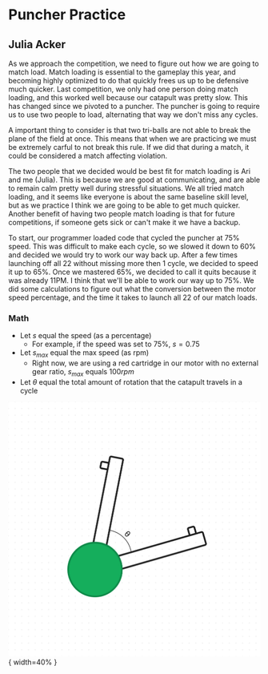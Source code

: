 # Puncher Practice
## Julia Acker

As we approach the competition, we need to figure out how we are going to match load. Match loading is essential to the gameplay this year, and becoming highly optimized to do that quickly frees us up to be defensive much quicker. Last competition, we only had one person doing match loading, and this worked well because our catapult was pretty slow. This has changed since we pivoted to a puncher. The puncher is going to require us to use two people to load, alternating that way we don't miss any cycles. 

A important thing to consider is that two tri-balls are not able to break the plane of the field at once. This means that when we are practicing we must be extremely carful to not break this rule. If we did that during a match, it could be considered a match affecting violation. 

The two people that we decided would be best fit for match loading is Ari and me (Julia). This is because we are good at communicating, and are able to remain calm pretty well during stressful situations. We all tried match loading, and it seems like everyone is about the same baseline skill level, but as we practice I think we are going to be able to get much quicker. Another benefit of having two people match loading is that for future competitions, if someone gets sick or can't make it we have a backup. 

To start, our programmer loaded code that cycled the puncher at 75% speed. This was difficult to make each cycle, so we slowed it down to 60% and decided we would try to work our way back up. After a few times launching off all 22 without missing more then 1 cycle, we decided to speed it up to 65%. Once we mastered 65%, we decided to call it quits because it was already 11PM. I think that we'll be able to work our way up to 75%. We did some calculations to figure out what the conversion between the motor speed percentage, and the time it takes to launch all 22 of our match loads.

### Math

- Let $s$ equal the speed (as a percentage)
	- For example, if the speed was set to $75\%$, $s=0.75$
- Let $s_{max}$ equal the max speed (as rpm)
	- Right now, we are using a red cartridge in our motor with no external gear ratio, $s_{max}$ equals $100rpm$
- Let $\theta$ equal the total amount of rotation that the catapult travels in a cycle

![](images/AngleForLauncher.jpeg){ width=40% }
